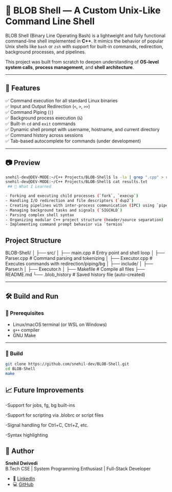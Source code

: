 # 🐚 BLOB Shell — A Custom Unix-Like Command Line Shell

BLOB Shell (Binary Line Operating Bash) is a lightweight and fully functional command-line shell implemented in **C++**. It mimics the behavior of popular Unix shells like `bash` or `zsh` with support for built-in commands, redirection, background processes, and pipelines.

This project was built from scratch to deepen understanding of **OS-level system calls**, **process management**, and **shell architecture**.

---

## 🚀 Features

✅ Command execution for all standard Linux binaries  
✅ Input and Output Redirection (`<`, `>`, `>>`)  
✅ Command Piping (`|`)  
✅ Background process execution (`&`)  
✅ Built-in `cd` and `exit` commands  
✅ Dynamic shell prompt with username, hostname, and current directory  
✅ Command history across sessions  
✅ Tab-based autocomplete for commands (under development)

---

## 📷 Preview

```bash
snehil-dev@DEV-MODE:~/C++ Projects/BLOB-Shell$ ls -la | grep ".cpp" > results.txt
snehil-dev@DEV-MODE:~/C++ Projects/BLOB-Shell$ cat results.txt
 ## 🧠 What I Learned

- Forking and executing child processes (`fork`, `execvp`)
- Handling I/O redirection and file descriptors (`dup2`)
- Creating pipelines with inter-process communication (IPC) using `pipe`
- Managing background tasks and signals (`SIGCHLD`)
- Parsing complex shell syntax
- Organizing modular C++ project structure (header/source separation)
- Implementing command prompt behavior via `termios`

```

## Project Structure

BLOB-Shell/
│
├── src/
│ ├── main.cpp # Entry point and shell loop
│ ├── Parser.cpp # Command parsing and tokenizing
│ ├── Executor.cpp # Executes commands with redirection/piping/bg
│
├── include/
│ ├── Parser.h
│ ├── Executor.h
│
├── Makefile # Compile all files
├── README.md
└── .blob_history # Saved history file (auto-created)

---

## 🛠️ Build and Run

### 🔧 Prerequisites

- Linux/macOS terminal (or WSL on Windows)
- `g++` compiler
- GNU Make

---

### 🔨 Build

```bash
git clone https://github.com/snehil-dev/BLOB-Shell.git
cd BLOB-Shell
make

```

## 📈 Future Improvements

-Support for jobs, fg, bg built-ins

-Support for scripting via .blobrc or script files

-Signal handling for Ctrl+C, Ctrl+Z, etc.

-Syntax highlighting

## 🙋 Author

**Snehil Dwivedi**  
B.Tech CSE | System Programming Enthusiast | Full-Stack Developer

- 🔗 [LinkedIn](https://www.linkedin.com/in/snehil-dwivedi)
- 💻 [GitHub](https://github.com/snehil-dev)
